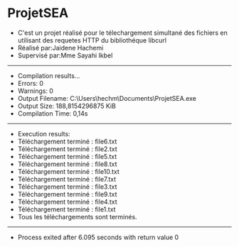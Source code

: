 # ProjetSEA
- C'est un projet réalisé pour le télechargement simultané des fichiers en utilisant des requetes HTTP du bibliothéque libcurl
- Réalisé par:Jaidene Hachemi
- Supervisé par:Mme Sayahi Ikbel
--------
- Compilation results...
- Errors: 0
- Warnings: 0
- Output Filename: C:\Users\hechm\Documents\ProjetSEA.exe
- Output Size: 188,8154296875 KiB
- Compilation Time: 0,14s
--------
- Execution results:
- Téléchargement terminé : file6.txt
- Téléchargement terminé : file2.txt
- Téléchargement terminé : file5.txt
- Téléchargement terminé : file8.txt
- Téléchargement terminé : file10.txt
- Téléchargement terminé : file7.txt
- Téléchargement terminé : file3.txt
- Téléchargement terminé : file9.txt
- Téléchargement terminé : file4.txt
- Téléchargement terminé : file1.txt
- Tous les téléchargements sont terminés.

--------------------------------
- Process exited after 6.095 seconds with return value 0
